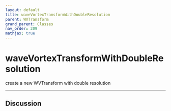 ```yaml
---
layout: default
title: waveVortexTransformWithDoubleResolution
parent: WVTransform
grand_parent: Classes
nav_order: 209
mathjax: true
---
```


#  waveVortexTransformWithDoubleResolution

create a new WVTransform with double resolution


---

## Discussion

  
